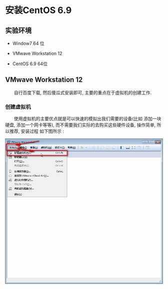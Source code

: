 # 安装CentOS 6.9

## 实验环境

- Window7  64 位

- VMwave Workstation 12

- CentOS 6.9 64位

## VMwave Workstation 12

    自行百度下载, 然后傻瓜式安装即可, 主要的重点在于虚拟机的创建工作.

### 创建虚拟机

    使用虚拟机的主要优点就是可以快速的模拟出我们需要的设备(比如 添加一块硬盘, 添加一个网卡等等), 而不需要我们实际的去购买这些硬件设备, 操作简单, 所以推荐, 安装过程 如下图所示 :

![创建虚拟机](https://github.com/gkdaxue/linux/raw/master/image/chapter_A1_000.gif)    
